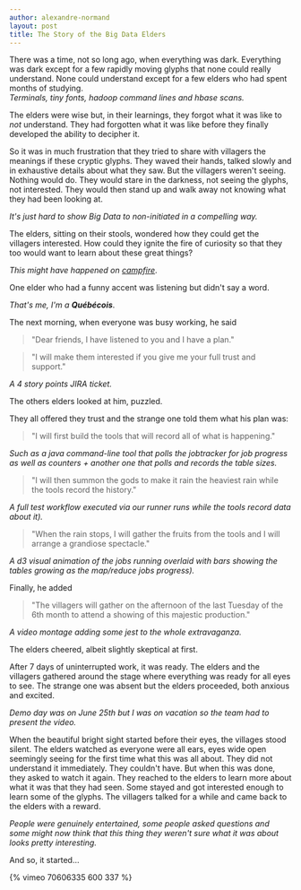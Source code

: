 ```yaml
---
author: alexandre-normand
layout: post
title: The Story of the Big Data Elders
---
```


There was a time, not so long ago, when everything was dark. Everything was 
dark except for a few rapidly moving glyphs that none could really understand. 
None could understand except for a few elders who had spent months of studying.  
*Terminals, tiny fonts, hadoop command lines and hbase scans.* 
   
The elders were wise but, in their learnings, they forgot what it was like to 
*not* understand. They had forgotten what it was like before they finally 
developed the ability to decipher it. 

So it was in much frustration that they tried to share with villagers the 
meanings if these cryptic glyphs. They waved their hands, talked slowly and in 
exhaustive details about what they saw. But the villagers weren't seeing. 
Nothing would do. They would stare in the darkness, not seeing the glyphs,
not  interested. They would then stand up and walk away not knowing what they had been looking at.

*It's just hard to show Big Data to non-initiated in a compelling way.*
    
The elders, sitting on their stools, wondered how they could get the villagers 
interested. How could they ignite the fire of curiosity so that they too would 
want to learn about these great things?

*This might have happened on [campfire](http://campfirenow.com/)*.
        
One elder who had a funny accent was listening but didn't say a word.

*That's me, I'm a **Québécois***.    
    
The next morning, when everyone was busy working, he said

> "Dear friends, I have listened to you and I have a plan."

> "I will make them interested if you give me your full trust and support."

*A 4 story points JIRA ticket.*    
    
The others elders looked at him, puzzled. 

They all offered they trust and the strange one told them what his plan was:

> "I will first build the tools that will record all of what is happening."

*Such as a java command-line tool that polls the jobtracker for job progress*
*as well as counters + another one that polls and records the table sizes.*

> "I will then summon the gods to make it rain the heaviest rain while the 
tools record the history."

*A full test workflow executed via our runner runs while the tools record data*
*about it).*

> "When the rain stops, I will gather the fruits from the tools and I will 
arrange a grandiose spectacle."

*A d3 visual animation of the jobs running overlaid with bars showing the*
*tables growing as the map/reduce jobs progress).*

Finally, he added

> "The villagers will gather on the afternoon of the last Tuesday of the 6th 
month to attend a showing of this majestic production."

*A video montage adding some jest to the whole extravaganza.* 

The elders cheered, albeit slightly skeptical at first. 

After 7 days of uninterrupted work, it was ready. The elders and the villagers 
gathered around the stage where everything was ready for all eyes to see. The 
strange one was absent but the elders proceeded, both anxious and excited. 

*Demo day was on June 25th but I was on vacation so the team had to present*
*the video.* 

When the beautiful bright sight started before their eyes, the villages stood 
silent. The elders watched as everyone were all ears, eyes wide open seemingly 
seeing for the first time what this was all about. They did not understand it 
immediately. They couldn't have. But when this was done, they asked to watch 
it again. They reached to the elders to learn more about what it was that they 
had seen. Some stayed and got interested enough to learn some of the glyphs. 
The villagers talked for a while and came back to the elders with a reward. 

*People were genuinely entertained, some people asked questions and some might*
*now think that this thing they weren't sure what it was about looks pretty*
*interesting.*  

And so, it started…

{% vimeo 70606335 600 337 %}